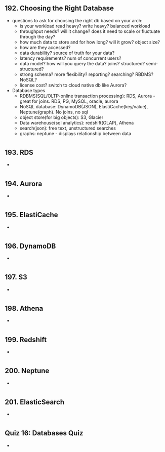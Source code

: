 ## 192. Choosing the Right Database

- questions to ask for choosing the right db based on your arch:
  - is your workload read heavy? write heavy? balanced workload
  - throughput needs? will it change? does it need to scale or fluctuate through the day?
  - how much data to store and for how long? will it grow? object size?
  - how are they accessed?
  - data durability? source of truth for your data?
  - latency requirements? num of concurrent users?
  - data model? how will you query the data? joins? structured? semi-structured?
  - strong schema? more flexibility? reporting? searching? RBDMS? NoSQL?
  - license cost? switch to cloud native db like Aurora?
- Database types
  - RDBMS(SQL/OLTP-online transaction processing): RDS, Aurora - great for joins. RDS, PG, MySQL, oracle, aurora
  - NoSQL database: DynamoDB(JSON), ElastiCache(key/value), Neptune(graph). No joins, no sql
  - object store(for big objects): S3, Glacier
  - Data warehouse(sql analytics): redshift(OLAP), Athena
  - search(json): free text, unstructured searches
  - graphs: neptune - displays relationship between data

#

## 193. RDS

- 

#

## 194. Aurora

-

#

## 195. ElastiCache

-

#

## 196. DynamoDB

-

#

## 197. S3

-

#

## 198. Athena

-

#

## 199. Redshift

-

#

## 200. Neptune

-

#

## 201. ElasticSearch

-

#

## Quiz 16: Databases Quiz

-

#
